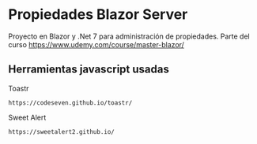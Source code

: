 # Propiedades Blazor Server

Proyecto en Blazor y .Net 7 para administración de propiedades.
Parte del curso https://www.udemy.com/course/master-blazor/


## Herramientas javascript usadas

Toastr
```
https://codeseven.github.io/toastr/
```

Sweet Alert 
```
https://sweetalert2.github.io/
```
